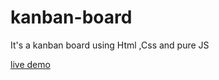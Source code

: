 # kanban-board
It's a kanban board using Html ,Css and pure  JS 

[live demo](https://mostafabedeer.github.io/kanban-board/)
